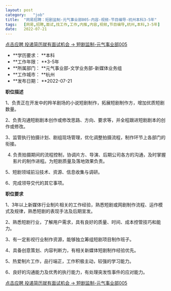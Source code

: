 ```yaml
---
layout:	post
category:	"job"
title:	"网易招聘：短剧监制-元气事业部005-内容-视频-节目编导-杭州本科3-5年"
tags:	[网易,招聘,面试,找工作,工作,内推,内容,视频,节目编导,杭州,本科,3-5年]
date:	2022-07-21
---
```


[点击应聘 投递简历就有面试机会 ->  短剧监制-元气事业部005](http://mobile.bole.netease.com/bole/boleDetail?id=41530&employeeId=346f03c3cda5f04c&key=all)



- **学历要求： **本科
- **工作年限： **3-5年
- **所属部门： **元气事业部-文学业务部-新媒体业务组
- **工作城市： **杭州
- **发布日期： **2022-07-21



**职位描述**

1、负责正在开发中的羚羊剧场的小说短剧制作，拓展短剧制作方，增加优质短剧数量。

2、负责沟通短剧剧本创作或修改思路、方向、要求等，并全程跟进短剧剧本的创作或修改。

3、监管执行拍摄计划、剧组现场管理，优化调整拍摄流程，制作环节上各部门的衔接。

4. 负责拍摄期间的流程控制，协调片方、导演、后期公司各方的沟通，及时掌握影片的制作进程。为短剧质量及落地效果负责。

5、短剧领域前沿技术、资源、信息收集与调研。

6、完成领导交代的其它事项。



**职位要求**

1、3年以上新媒体行业制片相关的工作经验，熟悉短剧或网剧制作流程、运作模式及规律，熟悉短剧的表现手法及后期宣发。

2、熟悉短剧行业，了解用户需求，具有良好的质量、时间、成本控管技巧和能力。

3、有一定影视行业制作资源，能够独立筹组短剧项目制作班子。

4、具备创意策划、内容判断力，有相关新媒体短剧制作经验优先。

5、热爱制片工作，品行端正，工作积极主动，较强的学习能力。

6、良好的沟通能力及优秀的执行能力，有处理突发性事件的应对能力。



[点击应聘 投递简历就有面试机会 ->  短剧监制-元气事业部005](http://mobile.bole.netease.com/bole/boleDetail?id=41530&employeeId=346f03c3cda5f04c&key=all)